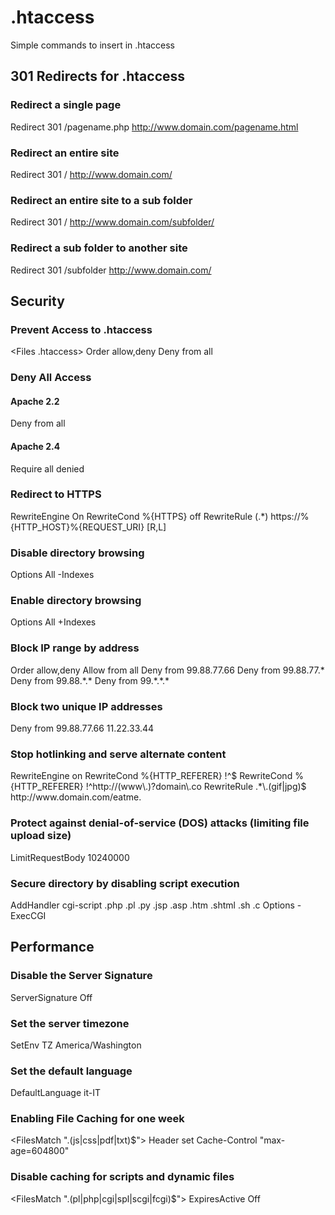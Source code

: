 # .htaccess
Simple commands to insert in .htaccess

## 301 Redirects for .htaccess
### Redirect a single page
Redirect 301 /pagename.php http://www.domain.com/pagename.html

### Redirect an entire site
Redirect 301 / http://www.domain.com/

### Redirect an entire site to a sub folder
Redirect 301 / http://www.domain.com/subfolder/

### Redirect a sub folder to another site
Redirect 301 /subfolder http://www.domain.com/

## Security
### Prevent Access to .htaccess
<Files .htaccess>
        Order allow,deny
        Deny from all
</Files>

### Deny All Access
#### Apache 2.2
Deny from all

#### Apache 2.4
Require all denied

### Redirect to HTTPS
RewriteEngine On
RewriteCond %{HTTPS} off
RewriteRule (.*) https://%{HTTP_HOST}%{REQUEST_URI} [R,L]

### Disable directory browsing
Options All -Indexes

### Enable directory browsing
Options All +Indexes

### Block IP range by address
<Limit GET POST PUT>
        Order allow,deny
        Allow from all
        Deny from 99.88.77.66
        Deny from 99.88.77.*
        Deny from 99.88.*.*
        Deny from 99.*.*.*
</Limit>

### Block two unique IP addresses
Deny from 99.88.77.66 11.22.33.44

### Stop hotlinking and serve alternate content
<IfModule mod_rewrite.c>
        RewriteEngine on
        RewriteCond %{HTTP_REFERER} !^$
        RewriteCond %{HTTP_REFERER} !^http://(www\.)?domain\.co
        RewriteRule .*\.(gif|jpg)$ http://www.domain.com/eatme.
</ifModule>

### Protect against denial-of-service (DOS) attacks (limiting file upload size)
LimitRequestBody 10240000

### Secure directory by disabling script execution
AddHandler cgi-script .php .pl .py .jsp .asp .htm .shtml .sh .c
Options -ExecCGI

## Performance
### Disable the Server Signature
ServerSignature Off

### Set the server timezone
SetEnv TZ America/Washington

### Set the default language
DefaultLanguage it-IT

### Enabling File Caching for one week
<FilesMatch ".(js|css|pdf|txt)$">
        Header set Cache-Control "max-age=604800"
</FilesMatch>

### Disable caching for scripts and dynamic files
<FilesMatch "\.(pl|php|cgi|spl|scgi|fcgi)$">
        ExpiresActive Off
</FilesMatch>
